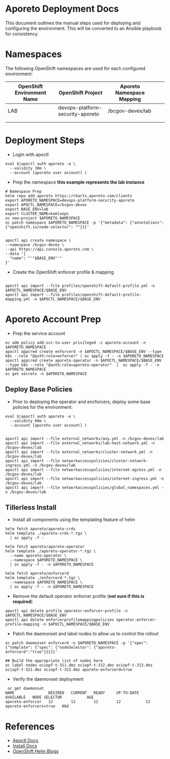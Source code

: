 

# Aporeto Deployment Docs
This document outlines the manual steps used for deploying and configuring the environment. This will be converted to an Ansible playbook for consistency. 

# Namespaces
The following OpenShift namespaces are used for each configured environment: 

| OpenShift Environment Name | OpenShift Project                | Aporeto Namespace Mapping |   |   |
|----------------------------|----------------------------------|---------------------------|---|---|
| LAB                        | devops-platform-security-aporeto | /bcgov-devex/lab          |   |   |
|                            |                                  |                           |   |   |
|                            |                                  |                           |   |   |

# Deployment Steps

- Login with apoctl

```
eval $(apoctl auth aporeto -e \
  --validity 30m \
  --account [aporeto user account] )
```

- Prep the namespace **this example represents the lab instance**

```
# Namespace Prep
helm repo add aporeto https://charts.aporeto.com/clients
export APORETO_NAMESPACE=devops-platform-security-aporeto
export APOCTL_NAMESPACE=/bcgov-devex
export BASE_ENV=lab
export CLUSTER_NAME=kamloops
oc new-project $APORETO_NAMESPACE
oc patch namespace $APORETO_NAMESPACE -p '{"metadata": {"annotations": {"openshift.io/node-selector": ""}}}'


apoctl api create namespace \
--namespace /bcgov-devex \
--api https://api.console.aporeto.com \
--data '{
  "name": "'"$BASE_ENV"'"
}'
```

- Create the OpenShift enforcer profile  & mapping
```

apoctl api import --file profiles/openshift-default-profile.yml -n $APOCTL_NAMESPACE/$BASE_ENV
apoctl api import --file profiles/openshift-default-profile-mapping.yml -n $APOCTL_NAMESPACE/$BASE_ENV

```


# Aporeto Account Prep

- Prep the service account

```
oc adm policy add-scc-to-user privileged -z aporeto-account -n $APORETO_NAMESPACE
apoctl appcred create enforcerd -n $APOCTL_NAMESPACE/$BASE_ENV --type k8s --role "@auth:role=enforcer" | oc apply -f - -n $APORETO_NAMESPACE
apoctl appcred create aporeto-operator -n $APOCTL_NAMESPACE/$BASE_ENV --type k8s --role "@auth:role=aporeto-operator"  |  oc apply -f - -n $APORETO_NAMESPACE
oc get secrets -n $APORETO_NAMESPACE
```


## Deploy Base Policies
- Prior to deploying the operator and encforcers, deploy some base policies for the environment: 

```
eval $(apoctl auth aporeto -e \
  --validity 60m \
  --account [aporeto user account] )


apoctl api import --file external_networks/any.yml -n /bcgov-devex/lab
apoctl api import --file external_networks/lab-host-network.yml -n /bcgov-devex/lab
apoctl api import --file external_networks/cluster-network.yml -n /bcgov-devex/lab
apoctl api import --file networkaccesspolicies/cluster-network-ingress.yml -n /bcgov-devex/lab
apoctl api import --file networkaccesspolicies/internet-egress.yml -n /bcgov-devex/lab
apoctl api import --file networkaccesspolicies/internet-ingress.yml -n /bcgov-devex/lab
apoctl api import --file networkaccesspolicies/global_namespaces.yml -n /bcgov-devex/lab
```

## Tillerless Install
- Install all components using the templating feature of helm

```
helm fetch aporeto/aporeto-crds
helm template ./aporeto-crds-*.tgz \
  | oc apply -f -

helm fetch aporeto/aporeto-operator 
helm template ./aporeto-operator-*.tgz \
  --name aporeto-operator \
  --namespace $APORETO_NAMESPACE \
  | oc apply -f - -n $APORETO_NAMESPACE

helm fetch aporeto/enforcerd
helm template ./enforcerd-*.tgz \
  --namespace $APORETO_NAMESPACE \
  | oc apply -f - -n $APORETO_NAMESPACE
```

- Remove the default operator enforcer profile (**not sure if this is required**)

```
apoctl api delete profile operator-enforcer-profile -n $APOCTL_NAMESPACE/$BASE_ENV
apoctl api delete enforcerprofilemappingpolicies operator-enforcer-profile-mapping -n $APOCTL_NAMESPACE/$BASE_ENV
```

- Patch the daemonset and label nodes to allow us to control the rollout

```
oc patch daemonset enforcerd -n $APORETO_NAMESPACE -p '{"spec": {"template": {"spec": {"nodeSelector": {"aporeto-enforcerd":"true"}}}}}'

## Build the appropriate list of nodes here
oc label nodes ociopf-t-311.dmz ociopf-t-312.dmz ociopf-t-313.dmz ociopf-t-321.dmz ociopf-t-322.dmz aporeto-enforcerd=true
```

- Verify the daemonset deployment

```
 oc get daemonset
NAME               DESIRED   CURRENT   READY     UP-TO-DATE   AVAILABLE   NODE SELECTOR           AGE
aporeto-enforcer   12        12        12        12           12          aporeto-enforcers=true   66d
```




# References
- [Apoctl Docs](https://junon.console.aporeto.com/docs/main/registration/logging-in-with-apoctl/)
- [Install Docs](https://junon.console.aporeto.com/docs/main/installation/install-on-kubernetes/)
- [OpenShift Helm Blogs](https://blog.openshift.com/getting-started-helm-openshift/)
